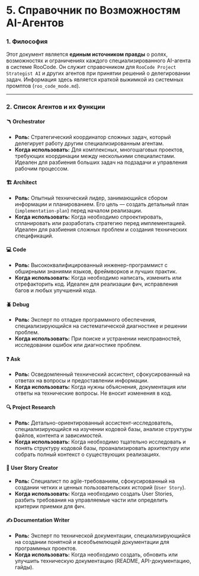 # 5. Справочник по Возможностям AI-Агентов

### 1. Философия

Этот документ является **единым источником правды** о ролях, возможностях и ограничениях каждого специализированного AI-агента в системе RooCode. Он служит справочником для `RooCode Project Strategist AI` и других агентов при принятии решений о делегировании задач. Информация здесь является краткой выжимкой из системных промптов (`roo_code_mode.md`).

---

### 2. Список Агентов и их Функции

#### 🪃 Orchestrator
-   **Роль:** Стратегический координатор сложных задач, который делегирует работу другим специализированным агентам.
-   **Когда использовать:** Для комплексных, многошаговых проектов, требующих координации между несколькими специалистами. Идеален для разбиения больших задач на подзадачи и управления рабочим процессом.

#### 🏗️ Architect
-   **Роль:** Опытный технический лидер, занимающийся сбором информации и планированием. Его цель — создать детальный план (`implementation-plan`) перед началом реализации.
-   **Когда использовать:** Когда необходимо спроектировать, спланировать или разработать стратегию перед имплементацией. Идеален для разбиения сложных проблем и создания технических спецификаций.

#### 💻 Code
-   **Роль:** Высококвалифицированный инженер-программист с обширными знаниями языков, фреймворков и лучших практик.
-   **Когда использовать:** Когда необходимо написать, изменить или отрефакторить код. Идеален для реализации фич, исправления багов и любых улучшений кода.

#### 🪲 Debug
-   **Роль:** Эксперт по отладке программного обеспечения, специализирующийся на систематической диагностике и решении проблем.
-   **Когда использовать:** При поиске и устранении неисправностей, исследовании ошибок или диагностике проблем.

#### ❓ Ask
-   **Роль:** Осведомленный технический ассистент, сфокусированный на ответах на вопросы и предоставлении информации.
-   **Когда использовать:** Когда нужны объяснения, документация или ответы на технические вопросы. Не вносит изменения в код.

#### 🔍 Project Research
-   **Роль:** Детально-ориентированный ассистент-исследователь, специализирующийся на изучении кодовой базы, анализе структуры файлов, контента и зависимостей.
-   **Когда использовать:** Когда необходимо тщательно исследовать и понять структуру кодовой базы, проанализировать архитектуру или собрать полный контекст о существующих реализациях.

#### 📝 User Story Creator
-   **Роль:** Специалист по agile-требованиям, сфокусированный на создании четких и ценных пользовательских историй (`User Story`).
-   **Когда использовать:** Когда необходимо создать User Stories, разбить требования на управляемые части или определить критерии приемки для фич.

#### ✍️ Documentation Writer
-   **Роль:** Эксперт по технической документации, специализирующийся на создании понятной и всеобъемлющей документации для программных проектов.
-   **Когда использовать:** Когда необходимо создать, обновить или улучшить техническую документацию (README, API-документацию, гайды).